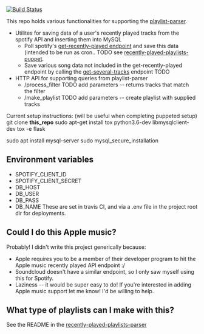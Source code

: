 [![Build Status](https://travis-ci.org/ndelnano/recently-played-playlists.svg?branch=master)](https://travis-ci.org/ndelnano/recently-played-playlists)

This repo holds various functionalities for supporting the [playlist-parser](https://github.com/ndelnano/playlist-parser).
* Utilites for saving data of a user's recently played tracks from the spotify API and inserting them into MySQL
  * Poll spotify's [get-recently-played endpoint](https://developer.spotify.com/documentation/web-api/reference/player/get-recently-played/) and save this data (intended to be run as cron.. TODO see [recently-played-playlists-puppet](https://github.com/ndelnano/recently-played-playlists-puppet).
  * Save various song data not included in the get-recently-played endpoint by calling the [get-several-tracks](https://developer.spotify.com/documentation/web-api/reference/tracks/get-several-tracks/) endpoint TODO
* HTTP API for supporting queries from playlist-parser
  * /process_filter TODO add parameters -- returns tracks that match the filter
  * /make_playlist TODO add parameters -- create playlist with supplied tracks


Current setup instructions: (will be useful when completing puppeted setup)
git clone __this_repo__
sudo apt-get install tox python3.6-dev libmysqlclient-dev
tox -e flask

sudo apt install mysql-server
sudo mysql_secure_installation


## Environment variables
- SPOTIFY_CLIENT_ID
- SPOTIFY_CLIENT_SECRET
- DB_HOST
- DB_USER
- DB_PASS
- DB_NAME
These are set in travis CI, and via a .env file in the project root dir for deployments.

## Could I do this Apple music?
Probably! I didn't write this project generically because:
- Apple requires you to be a member of their developer program to hit the Apple music recently played API endpoint :/
- Soundcloud doesn't have a similar endpoint, so I only saw myself using this for Spotify.
- Laziness -- it would be super easy to do! If you're interested in adding Apple music support let me know! I'd be willing to help.

## What type of playlists can I make with this?
See the README in the [recently-played-playlists-parser](github.com/ndelnano/recently-played-playlists-parser)

